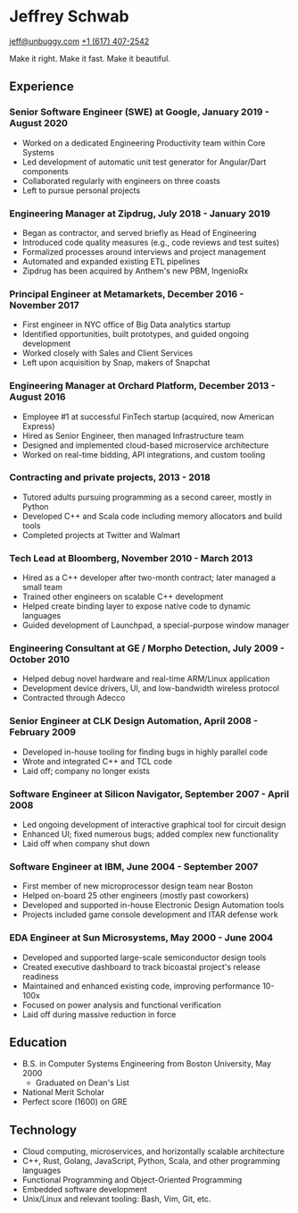 # Jeffrey Schwab
<jeff@unbuggy.com>
[+1 (617) 407-2542]( tel:+16174072542 )

Make it right.  Make it fast.  Make it beautiful.

## Experience

### Senior Software Engineer (SWE) at Google, January 2019 - August 2020
* Worked on a dedicated Engineering Productivity team within Core Systems
* Led development of automatic unit test generator for Angular/Dart components
* Collaborated regularly with engineers on three coasts
* Left to pursue personal projects

### Engineering Manager at Zipdrug, July 2018 - January 2019
* Began as contractor, and served briefly as Head of Engineering
* Introduced code quality measures (e.g., code reviews and test suites)
* Formalized processes around interviews and project management
* Automated and expanded existing ETL pipelines
* Zipdrug has been acquired by Anthem's new PBM, IngenioRx

### Principal Engineer at Metamarkets, December 2016 - November 2017
* First engineer in NYC office of Big Data analytics startup
* Identified opportunities, built prototypes, and guided ongoing development
* Worked closely with Sales and Client Services
* Left upon acquisition by Snap, makers of Snapchat

### Engineering Manager at Orchard Platform, December 2013 - August 2016
* Employee #1 at successful FinTech startup (acquired, now American Express)
* Hired as Senior Engineer, then managed Infrastructure team
* Designed and implemented cloud-based microservice architecture
* Worked on real-time bidding, API integrations, and custom tooling

### Contracting and private projects, 2013 - 2018
* Tutored adults pursuing programming as a second career, mostly in Python
* Developed C++ and Scala code including memory allocators and build tools
* Completed projects at Twitter and Walmart

### Tech Lead at Bloomberg, November 2010 - March 2013
* Hired as a C++ developer after two-month contract; later managed a small team
* Trained other engineers on scalable C++ development
* Helped create binding layer to expose native code to dynamic languages
* Guided development of Launchpad, a special-purpose window manager

### Engineering Consultant at GE / Morpho Detection, July 2009 - October 2010
* Helped debug novel hardware and real-time ARM/Linux application
* Development device drivers, UI, and low-bandwidth wireless protocol
* Contracted through Adecco

### Senior Engineer at CLK Design Automation, April 2008 - February 2009
* Developed in-house tooling for finding bugs in highly parallel code
* Wrote and integrated C++ and TCL code
* Laid off; company no longer exists

### Software Engineer at Silicon Navigator, September 2007 - April 2008
* Led ongoing development of interactive graphical tool for circuit design
* Enhanced UI; fixed numerous bugs; added complex new functionality
* Laid off when company shut down

### Software Engineer at IBM, June 2004 - September 2007
* First member of new microprocessor design team near Boston
* Helped on-board 25 other engineers (mostly past coworkers)
* Developed and supported in-house Electronic Design Automation tools
* Projects included game console development and ITAR defense work

### EDA Engineer at Sun Microsystems, May 2000 - June 2004
* Developed and supported large-scale semiconductor design tools
* Created executive dashboard to track bicoastal project's release readiness
* Maintained and enhanced existing code, improving performance 10-100x
* Focused on power analysis and functional verification
* Laid off during massive reduction in force

## Education

* B.S. in Computer Systems Engineering from Boston University, May 2000
  - Graduated on Dean's List
* National Merit Scholar
* Perfect score (1600) on GRE

## Technology

* Cloud computing, microservices, and horizontally scalable architecture
* C++, Rust, Golang, JavaScript, Python, Scala, and other programming languages
* Functional Programming and Object-Oriented Programming
* Embedded software development
* Unix/Linux and relevant tooling: Bash, Vim, Git, etc.
